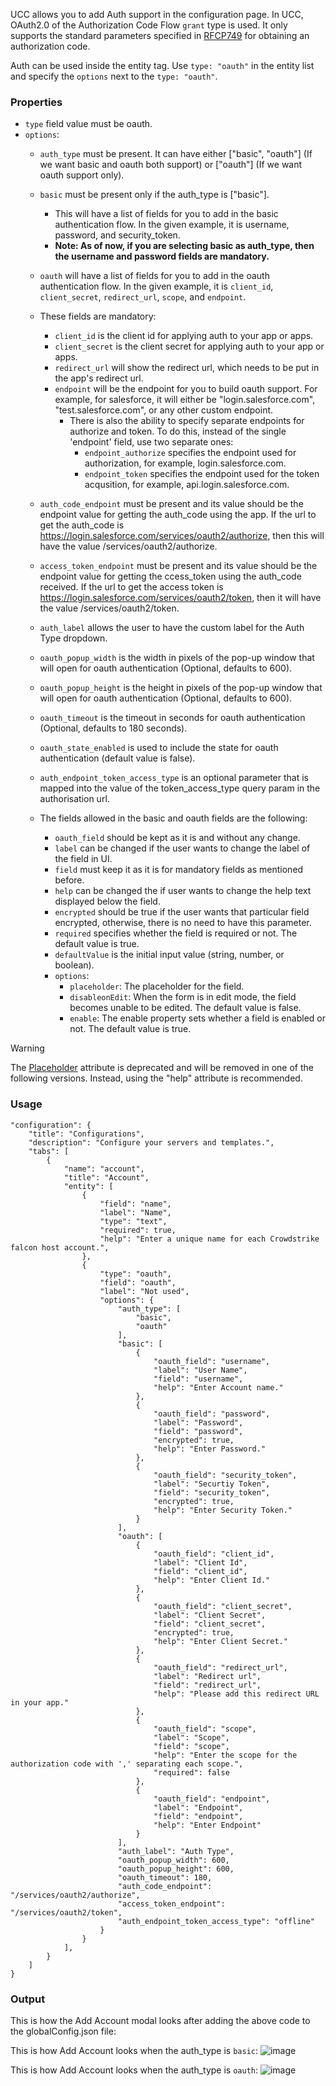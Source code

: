 UCC allows you to add Auth support in the configuration page. In UCC, OAuth2.0 of the Authorization Code Flow `grant` type is used. It only supports the standard parameters specified in [RFCP749](https://www.rfc-editor.org/rfc/rfc6749) for obtaining an authorization code.

Auth can be used inside the entity tag. Use `type: "oauth"` in the entity list and specify the `options` next to the `type: "oauth"`.

### Properties

- `type` field value must be oauth.
- `options`:
  - `auth_type` must be present. It can have either ["basic", "oauth"] (If we want basic and oauth both support) or ["oauth"] (If we want oauth support only).
  - `basic` must be present only if the auth_type is ["basic"].
    - This will have a list of fields for you to add in the basic authentication flow. In the given example, it is username, password, and security_token.
    - **Note: As of now, if you are selecting basic as auth_type, then the username and password fields are mandatory.**
  - `oauth` will have a list of fields for you to add in the oauth authentication flow. In the given example, it is `client_id`, `client_secret`, `redirect_url`, `scope`, and `endpoint`.
  - These fields are mandatory:
    - `client_id` is the client id for applying auth to your app or apps.
    - `client_secret` is the client secret for applying auth to your app or apps.
    - `redirect_url` will show the redirect url, which needs to be put in the app's redirect url.
    - `endpoint` will be the endpoint for you to build oauth support. For example, for salesforce, it will either  be "login.salesforce.com", "test.salesforce.com", or any other custom endpoint.
      - There is also the ability to specify separate endpoints for authorize and token. To do this, instead of the single 'endpoint' field, use two separate ones:
        - `endpoint_authorize` specifies the endpoint used for authorization, for example, login.salesforce.com.
        - `endpoint_token` specifies the endpoint used for the token acqusition, for example, api.login.salesforce.com.
  - `auth_code_endpoint` must be present and its value should be the endpoint value for getting the auth_code using the app. If the url to get the auth_code is https://login.salesforce.com/services/oauth2/authorize, then this will have the value /services/oauth2/authorize.
  - `access_token_endpoint` must be present and its value should be the endpoint value for getting the ccess_token using the auth_code received. If the url to get the access token is https://login.salesforce.com/services/oauth2/token, then it will have the value /services/oauth2/token.
  - `auth_label` allows the user to have the custom label for the Auth Type dropdown.
  - `oauth_popup_width` is the width in pixels of the pop-up window that will open for oauth authentication (Optional, defaults to 600).
  - `oauth_popup_height` is the height in pixels of the pop-up window that will open for oauth authentication (Optional, defaults to 600).
  - `oauth_timeout` is the timeout in seconds for oauth authentication (Optional, defaults to 180 seconds).
  - `oauth_state_enabled` is used to include the state for oauth authentication (default value is false).
  - `auth_endpoint_token_access_type` is an optional parameter that is mapped into the value of the token_access_type query param in the authorisation url.

  - The fields allowed in the basic and oauth fields are the following:
    - `oauth_field` should be kept as it is and without any change.
    - `label` can be changed if the user wants to change the label of the field in UI.
    - `field` must keep it as it is for mandatory fields as mentioned before.
    - `help` can be changed the if user wants to change the help text displayed below the field.
    - `encrypted` should be true if the user wants that particular field encrypted, otherwise, there is no need to have this parameter.
    - `required` specifies whether the field is required or not. The default value is true.
    - `defaultValue` is the initial input value (string, number, or boolean).
    - `options`:
      - `placeholder`: The placeholder for the field.
      - `disableonEdit`: When the form is in edit mode, the field becomes unable to be edited. The default value is false.
      - `enable`: The enable property sets whether a field is enabled or not. The default value is true.

> [!WARNING]
> The [Placeholder](https://splunkui.splunkeng.com/Packages/react-ui/Text?section=develop) attribute is deprecated and will be removed in one of the following versions. Instead, using the "help" attribute is recommended.

### Usage

```
"configuration": {
    "title": "Configurations",
    "description": "Configure your servers and templates.",
    "tabs": [
        {
            "name": "account",
            "title": "Account",
            "entity": [
                {
                    "field": "name",
                    "label": "Name",
                    "type": "text",
                    "required": true,
                    "help": "Enter a unique name for each Crowdstrike falcon host account.",
                },
                {
                    "type": "oauth",
                    "field": "oauth",
                    "label": "Not used",
                    "options": {
                        "auth_type": [
                            "basic",
                            "oauth"
                        ],
                        "basic": [
                            {
                                "oauth_field": "username",
                                "label": "User Name",
                                "field": "username",
                                "help": "Enter Account name."
                            },
                            {
                                "oauth_field": "password",
                                "label": "Password",
                                "field": "password",
                                "encrypted": true,
                                "help": "Enter Password."
                            },
                            {
                                "oauth_field": "security_token",
                                "label": "Securtiy Token",
                                "field": "security_token",
                                "encrypted": true,
                                "help": "Enter Security Token."
                            }
                        ],
                        "oauth": [
                            {
                                "oauth_field": "client_id",
                                "label": "Client Id",
                                "field": "client_id",
                                "help": "Enter Client Id."
                            },
                            {
                                "oauth_field": "client_secret",
                                "label": "Client Secret",
                                "field": "client_secret",
                                "encrypted": true,
                                "help": "Enter Client Secret."
                            },
                            {
                                "oauth_field": "redirect_url",
                                "label": "Redirect url",
                                "field": "redirect_url",
                                "help": "Please add this redirect URL in your app."
                            },
                            {
                                "oauth_field": "scope",
                                "label": "Scope",
                                "field": "scope",
                                "help": "Enter the scope for the authorization code with ',' separating each scope.",
                                "required": false
                            },
                            {
                                "oauth_field": "endpoint",
                                "label": "Endpoint",
                                "field": "endpoint",
                                "help": "Enter Endpoint"
                            }
                        ],
                        "auth_label": "Auth Type",
                        "oauth_popup_width": 600,
                        "oauth_popup_height": 600,
                        "oauth_timeout": 180,
                        "auth_code_endpoint": "/services/oauth2/authorize",
                        "access_token_endpoint": "/services/oauth2/token",
                        "auth_endpoint_token_access_type": "offline"
                    }
                }
            ],
        }
    ]
}
```

### Output

This is how the Add Account modal looks after adding the above code to the globalConfig.json file:

This is how Add Account looks when the auth_type is `basic`:
![image](../images/advanced/basic_auth_output.png)

This is how Add Account looks when the auth_type is `oauth`:
![image](../images/advanced/oauth_output.png)
